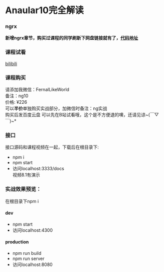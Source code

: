 # Anaular10完全解读

### ngrx
**新增ngrx章节，购买过课程的同学刷新下网盘链接就有了，[代码地址](https://github.com/lycHub/ngrx-course)**

### 课程试看
[bilibili](https://www.bilibili.com/video/BV1zy4y1k7Dw)

### 课程购买
请添加我微信：FernalLikeWorld <br>
备注：ng10 <br>
价格: ¥226 <br>
可以**半价**单独购买实战部分，加微信时备注：ng实战 <br>
购买后发百度云盘
可以先在B站试看哦，这个是不方便退的噢，还请见谅~(￣▽￣)~*

### 接口
接口源码和课程视频在一起，下载后在根目录下: <br/>
- npm i
- npm start
- 访问localhost:3333/docs <br>
视频8.1有演示

### 实战效果预览：
在根目录下npm i

#### dev
- npm start
- 访问localhost:4300

#### production
- npm run build
- npm run server
- 访问localhost:8080
